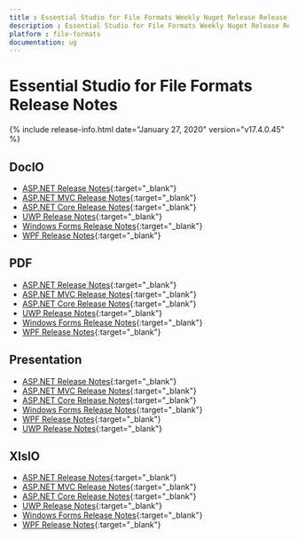 ```yaml
---
title : Essential Studio for File Formats Weekly Nuget Release Release Notes  
description : Essential Studio for File Formats Weekly Nuget Release Release Notes  
platform : file-formats
documentation: ug
---
```


# Essential Studio for File Formats  Release Notes  

{% include release-info.html date="January 27, 2020" version="v17.4.0.45" %} 

## DocIO

* [ASP.NET Release Notes](/aspnet/release-notes/v17.4.0.45#docio){:target="_blank"}
* [ASP.NET MVC Release Notes](/aspnetmvc/release-notes/v17.4.0.45#docio){:target="_blank"}
* [ASP.NET Core Release Notes](/aspnet-core/release-notes/v17.4.0.45#docio){:target="_blank"}
* [UWP Release Notes](/uwp/release-notes/v17.4.0.45#docio){:target="_blank"}
* [Windows Forms Release Notes](/windowsforms/release-notes/v17.4.0.45#docio){:target="_blank"}
* [WPF Release Notes](/wpf/release-notes/v17.4.0.45#docio){:target="_blank"}


## PDF

* [ASP.NET Release Notes](/aspnet/release-notes/v17.4.0.45#pdf){:target="_blank"}
* [ASP.NET MVC Release Notes](/aspnetmvc/release-notes/v17.4.0.45#pdf){:target="_blank"}
* [ASP.NET Core Release Notes](/aspnet-core/release-notes/v17.4.0.45#pdf){:target="_blank"}
* [UWP Release Notes](/uwp/release-notes/v17.4.0.45#pdf){:target="_blank"}
* [Windows Forms Release Notes](/windowsforms/release-notes/v17.4.0.45#pdf){:target="_blank"}
* [WPF Release Notes](/wpf/release-notes/v17.4.0.45#pdf){:target="_blank"}


## Presentation

* [ASP.NET Release Notes](/aspnet/release-notes/v17.4.0.45#presentation){:target="_blank"}
* [ASP.NET MVC Release Notes](/aspnetmvc/release-notes/v17.4.0.45#presentation){:target="_blank"}
* [ASP.NET Core Release Notes](/aspnet-core/release-notes/v17.4.0.45#presentation){:target="_blank"}
* [Windows Forms Release Notes](/windowsforms/release-notes/v17.4.0.45#presentation){:target="_blank"}
* [WPF Release Notes](/wpf/release-notes/v17.4.0.45#presentation){:target="_blank"}
* [UWP Release Notes](/uwp/release-notes/v17.4.0.45#presentation){:target="_blank"}


## XlsIO

* [ASP.NET Release Notes](/aspnet/release-notes/v17.4.0.45#xlsio){:target="_blank"}
* [ASP.NET MVC Release Notes](/aspnetmvc/release-notes/v17.4.0.45#xlsio){:target="_blank"}
* [ASP.NET Core Release Notes](/aspnet-core/release-notes/v17.4.0.45#xlsio){:target="_blank"}
* [UWP Release Notes](/uwp/release-notes/v17.4.0.45#xlsio){:target="_blank"}
* [Windows Forms Release Notes](/windowsforms/release-notes/v17.4.0.45#xlsio){:target="_blank"}
* [WPF Release Notes](/wpf/release-notes/v17.4.0.45#xlsio){:target="_blank"}